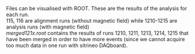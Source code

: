 Files can be visualised with ROOT. These are the results of the analysis for each run.  
115, 116 are alignment runs (without magnetic field) while 1210-1215 are analysis runs (with magnetic field)  
_merged121x.root_ contains the results of runs 1210, 1211, 1213, 1214, 1215 that have been merged in order to have more events
(since we cannot acquire too much data in one run with sitrineo DAQboard).
